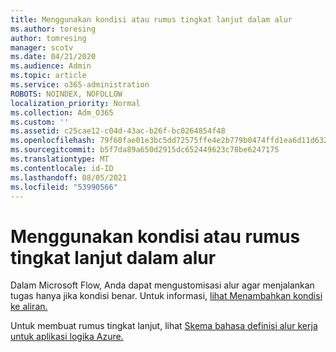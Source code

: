 ```yaml
---
title: Menggunakan kondisi atau rumus tingkat lanjut dalam alur
ms.author: toresing
author: tomresing
manager: scotv
ms.date: 04/21/2020
ms.audience: Admin
ms.topic: article
ms.service: o365-administration
ROBOTS: NOINDEX, NOFOLLOW
localization_priority: Normal
ms.collection: Adm_O365
ms.custom: ''
ms.assetid: c25cae12-c04d-43ac-b26f-bc0264854f48
ms.openlocfilehash: 79f60fae01e3bc5dd72575ffe4e2b779b0474ffd1ea6d11d632365cd63c5bf81
ms.sourcegitcommit: b5f7da89a650d2915dc652449623c78be6247175
ms.translationtype: MT
ms.contentlocale: id-ID
ms.lasthandoff: 08/05/2021
ms.locfileid: "53990566"
---
```

# <a name="use-conditions-or-advanced-formulas-in-a-flow"></a>Menggunakan kondisi atau rumus tingkat lanjut dalam alur

Dalam Microsoft Flow, Anda dapat mengustomisasi alur agar menjalankan tugas hanya jika kondisi benar. Untuk informasi, [lihat Menambahkan kondisi ke aliran.](https://go.microsoft.com/fwlink/?linkid=872112)
  
Untuk membuat rumus tingkat lanjut, lihat [Skema bahasa definisi alur kerja untuk aplikasi logika Azure.](https://aka.ms/logicexpressions)
  

